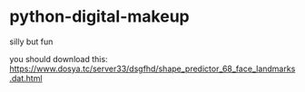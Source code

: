 # python-digital-makeup
silly but fun

you should download this:
https://www.dosya.tc/server33/dsgfhd/shape_predictor_68_face_landmarks.dat.html
